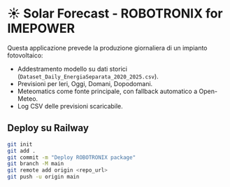 # ☀️ Solar Forecast - ROBOTRONIX for IMEPOWER

Questa applicazione prevede la produzione giornaliera di un impianto fotovoltaico:

- Addestramento modello su dati storici (`Dataset_Daily_EnergiaSeparata_2020_2025.csv`).
- Previsioni per Ieri, Oggi, Domani, Dopodomani.
- Meteomatics come fonte principale, con fallback automatico a Open-Meteo.
- Log CSV delle previsioni scaricabile.

## Deploy su Railway
```bash
git init
git add .
git commit -m "Deploy ROBOTRONIX package"
git branch -M main
git remote add origin <repo_url>
git push -u origin main
```
